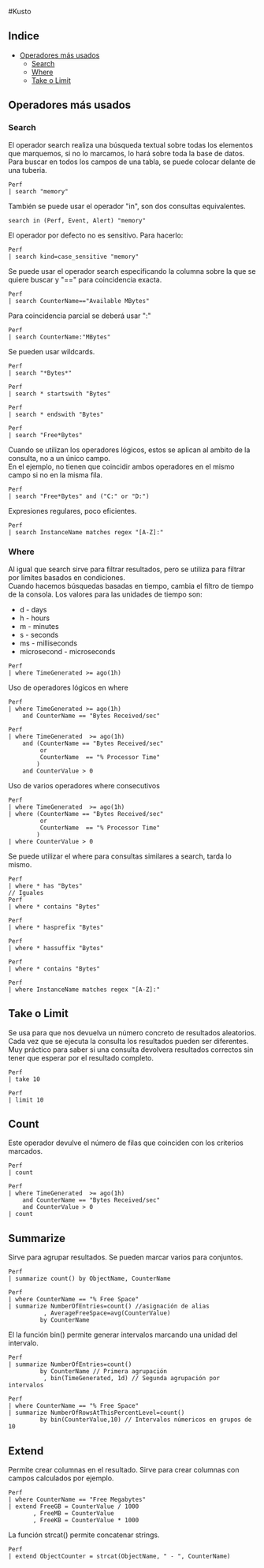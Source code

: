 #Kusto
## Indice
* [Operadores más usados](#Operadores-más-usados)
    * [Search](#Search)
    * [Where](#Where)
    * [Take o Limit](#Take-o-Limit)
## Operadores más usados
### Search
El operador search realiza una búsqueda textual sobre todas los elementos que marquemos, si no lo marcamos, lo hará sobre toda la base de datos.
Para buscar en todos los campos de una tabla, se puede colocar delante de una tuberia.

```
Perf
| search "memory"
```

También se puede usar el operador "in", son dos consultas equivalentes.
```
search in (Perf, Event, Alert) "memory"
```
El operador por defecto no es sensitivo. Para hacerlo:
```
Perf
| search kind=case_sensitive "memory"
```
Se puede usar el operador search especificando la columna sobre la que se quiere buscar y "==" para coincidencia exacta.
```
Perf
| search CounterName=="Available MBytes"
```
Para coincidencia parcial se deberá usar ":"
```
Perf
| search CounterName:"MBytes"
```
Se pueden usar wildcards.
```
Perf
| search "*Bytes*"

Perf
| search * startswith "Bytes"

Perf
| search * endswith "Bytes"

Perf
| search "Free*Bytes"
```
Cuando se utilizan los operadores lógicos, estos se aplican al ambito de la consulta, no a un único campo.  
En el ejemplo, no tienen que coincidir ambos operadores en el mismo campo si no en la misma fila. 
```
Perf
| search "Free*Bytes" and ("C:" or "D:")
```
Expresiones regulares, poco eficientes.
```
Perf
| search InstanceName matches regex "[A-Z]:"
```
### Where
Al igual que search sirve para filtrar resultados, pero se utiliza para filtrar por límites basados en condiciones.  
Cuando hacemos búsquedas basadas en tiempo, cambia el filtro de tiempo de la consola.
Los valores para las unidades de tiempo son:
* d - days
* h - hours
* m - minutes
* s - seconds
* ms - milliseconds
* microsecond - microseconds
```
Perf
| where TimeGenerated >= ago(1h)
```
Uso de operadores lógicos en where
```
Perf
| where TimeGenerated >= ago(1h)
    and CounterName == "Bytes Received/sec"

Perf 
| where TimeGenerated  >= ago(1h)
    and (CounterName == "Bytes Received/sec"
         or
         CounterName  == "% Processor Time"
        )
    and CounterValue > 0
```
Uso de varios operadores where consecutivos
```
Perf 
| where TimeGenerated  >= ago(1h)
| where (CounterName == "Bytes Received/sec"
         or
         CounterName  == "% Processor Time"
        )
| where CounterValue > 0
```
Se puede utilizar el where para consultas similares a search, tarda lo mismo.
```
Perf
| where * has "Bytes"
// Iguales
Perf
| where * contains "Bytes"

Perf
| where * hasprefix "Bytes" 

Perf
| where * hassuffix "Bytes"

Perf
| where * contains "Bytes"

Perf
| where InstanceName matches regex "[A-Z]:"
```
## Take o Limit
Se usa para que nos devuelva un número concreto de resultados aleatorios.  
Cada vez que se ejecuta la consulta los resultados pueden ser diferentes.  
Muy práctico para saber si una consulta devolvera resultados correctos sin tener que esperar por el resultado completo.  
```
Perf
| take 10

Perf
| limit 10
```
## Count
Este operador devulve el número de filas que coinciden con los criterios marcados.
```
Perf
| count

Perf 
| where TimeGenerated  >= ago(1h)
    and CounterName == "Bytes Received/sec"
    and CounterValue > 0
| count
```
## Summarize
Sirve para agrupar resultados. Se pueden marcar varios para conjuntos.  
```
Perf 
| summarize count() by ObjectName, CounterName

Perf 
| where CounterName == "% Free Space"
| summarize NumberOfEntries=count() //asignación de alias
          , AverageFreeSpace=avg(CounterValue) 
         by CounterName
```
El la función bin() permite generar intervalos marcando una unidad del intervalo.  
```
Perf 
| summarize NumberOfEntries=count() 
         by CounterName // Primera agrupación
          , bin(TimeGenerated, 1d) // Segunda agrupación por intervalos

Perf
| where CounterName == "% Free Space"
| summarize NumberOfRowsAtThisPercentLevel=count() 
         by bin(CounterValue,10) // Intervalos númericos en grupos de 10
```
## Extend
Permite crear columnas en el resultado. Sirve para crear columnas con campos calculados por ejemplo.
```
Perf 
| where CounterName == "Free Megabytes"
| extend FreeGB = CounterValue / 1000
       , FreeMB = CounterValue 
       , FreeKB = CounterValue * 1000
```
La función strcat() permite concatenar strings.
```
Perf
| extend ObjectCounter = strcat(ObjectName, " - ", CounterName) 
```